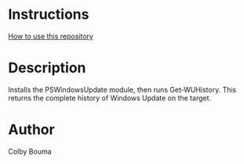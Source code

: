 # Instructions
[How to use this repository](../../README.md)

# Description

Installs the PSWindowsUpdate module, then runs Get-WUHistory. This returns the complete history of Windows Update on the target.

# Author
Colby Bouma